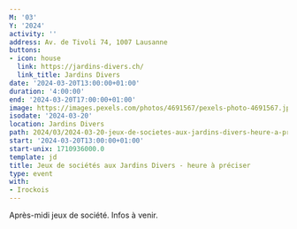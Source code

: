```yaml
---
M: '03'
Y: '2024'
activity: ''
address: Av. de Tivoli 74, 1007 Lausanne
buttons:
- icon: house
  link: https://jardins-divers.ch/
  link_title: Jardins Divers
date: '2024-03-20T13:00:00+01:00'
duration: '4:00:00'
end: '2024-03-20T17:00:00+01:00'
image: https://images.pexels.com/photos/4691567/pexels-photo-4691567.jpeg
isodate: '2024-03-20'
location: Jardins Divers
path: 2024/03/2024-03-20-jeux-de-societes-aux-jardins-divers-heure-a-preciser.md
start: '2024-03-20T13:00:00+01:00'
start-unix: 1710936000.0
template: jd
title: Jeux de sociétés aux Jardins Divers - heure à préciser
type: event
with:
- Irockois
---
```

Après-midi jeux de société. Infos à venir.